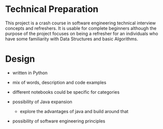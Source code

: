 # Technical Preparation

This project is a crash course in software engineering technical interview concepts and refreshers. It is usable for complete beginners although the purpose of the project focuses on being a refresher for an individuals who have some familiarity with Data Structures and basic Algorithms.

# Design

- written in Python
- mix of words, description and code examples
- different notebooks could be specific for categories

- possibility of Java expansion
  - explore the advantages of java and build around that
- possibility of software engineering principles

